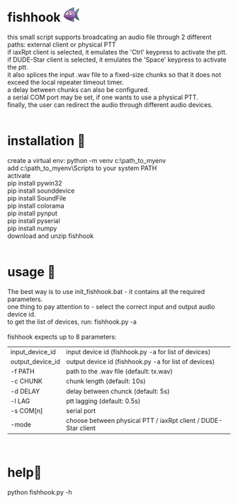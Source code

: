 # fishhook ![alt text](https://raw.githubusercontent.com/4Z1KD/fishhook/main/fishhook48.png)

this small script supports broadcating an audio file through 2 different paths: external client or physical PTT<br>
if iaxRpt client is selected, it emulates the 'Ctrl' keypress to activate the ptt.<br>
if DUDE-Star client is selected, it emulates the 'Space' keypress to activate the ptt.<br>
it also splices the input .wav file to a fixed-size chunks so that it does not
exceed the local repeater timeout timer.<br>
a delay between chunks can also be configured.<br>
a serial COM port may be set, if one wants to use a physical PTT.<br>
finally, the user can redirect the audio through different audio devices.<br>
<br>
# installation 🎣<br>
create a virtual env: python -m venv c:\path_to_myenv<br>
add c:\path_to_myenv\Scripts to your system PATH<br>
activate<br>
pip install pywin32<br>
pip install sounddevice<br>
pip install SoundFile<br>
pip install colorama<br>
pip install pynput<br>
pip install pyserial<br>
pip install numpy<br>
download and unzip fishhook<br>
<br>
# usage 🎣<br>
The best way is to use init_fishhook.bat - it contains all the required parameters.<br>
one thing to pay attention to - select the correct input and output audio device id.<br>
to get the list of devices, run: fishhook.py -a<br>
<br>
fishhook expects up to 8 parameters:<br>
<table>
  <tr><td>input_device_id</td><td>input device id (fishhook.py -a for list of devices)</td></tr>
  <tr><td>output_device_id</td><td>output device id (fishhook.py -a for list of devices)</td></tr>
  <tr><td>-f PATH</td><td>path to the .wav file (default: tx.wav)</td></tr>
  <tr><td>-c CHUNK</td><td>chunk length (default: 10s)</td></tr>
  <tr><td>-d DELAY</td><td>delay between chunck (default: 5s)</td></tr>
  <tr><td>-l LAG</td><td>ptt lagging (default: 0.5s)</td></tr>
  <tr><td>-s COM[n]</td><td>serial port</td></tr>
  <tr><td>-mode</td><td>choose between physical PTT / iaxRpt client / DUDE-Star client</td></tr>
</table>
<br>

# help🎣<br>
python fishhook.py -h<br>
